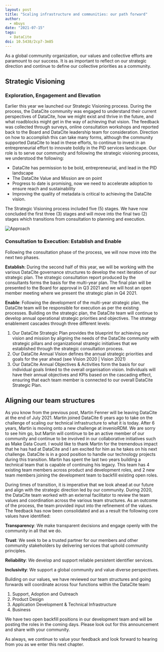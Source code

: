 ```yaml
---
layout: post
title: "Scaling infrastructure and communities: our path forward"
author:
  - mbuys
date: "2021-07-15"
tags:
  - DataCite
doi: 10.5438/2cp7-3m85
---
```



As a global community organization, our values and collective efforts are paramount to our success.  It is as important to reflect on our strategic direction and continue to define our collective priorities as a community. 

## Strategic Visioning
### Exploration, Engagement and Elevation

Earlier this year we launched our Strategic Visioning process. During the process, the DataCite community was engaged to understand their current perspectives of DataCite, how we might exist and thrive in the future, and what roadblocks might get in the way of achieving that vision. The feedback was collected through surveys, online consultation workshops and reported back to the Board and DataCite leadership team for consideration. Direction on how to accomplish this can take many forms, although the community supported DataCite to lead in these efforts, to continue to invest in an entrepreneurial effort to innovate boldly in the PID services landscape. Our role is to serve our community and following the strategic visioning process, we understood the following:

- DataCite has permission to be bold, entrepreneurial, and lead in the PID landscape
- The DataCite Value and Mission are on point
- Progress to date is promising, now we need to accelerate adoption to ensure reach and sustainability
- Improving the quality of metadata is critical to achieving the DataCite vision.

The Strategic Visioning process included five (5) stages. We have now concluded the first three (3) stages and will move into the final two (2) stages which transitions from consultation to planning and execution.

![Approach](/images/uploads/datacite_strategic_vision_process.png)

### Consultation to Execution: Establish and Enable

Following the consultation phase of the process, we will now move into the next two phases.

**Establish**: During the second half of this year, we will be working with the various DataCite governance structures to develop the next iteration of our strategic plan. The strategic consultation report produced by the consultants forms the basis for the multi-year plan. The final plan will be presented to the Board for approval in Q3 2021 and we will host an open member meeting where we present the strategic plan in Q4 2021.

**Enable**: Following the development of the multi-year strategic plan, the DataCite team will be responsible for execution as per the existing processes. Building on the strategic plan, the DataCite team will continue to develop annual operational strategic priorities and objectives. The strategy enablement cascades through three different levels:

1. Our DataCite Strategic Plan provides the blueprint for achieving our vision and mission by aligning the needs of the DataCite community with strategic pillars and organizational strategic initiatives that we established through the strategic consultation process.
2. Our DataCite Annual Vision defines the annual strategic priorities and goals for the year ahead (see Vision 2020 | Vision 2021)
3. Our DataCite Annual Objectives & Activities form the basis for our individual goals linked to the overall organisation vision. Individuals will have their annual objectives and KPIs based on the cascading effect, ensuring that each team member is connected to our overall DataCite Strategic Plan.

## Aligning our team structures

As you know from the previous post, Martin Fenner will be leaving DataCite at the end of July 2021. Martin joined DataCite 6 years ago to take on the challenge of scaling our technical infrastructure to what it is today. After 6 years, Martin is moving onto a new challenge at invenioRDM. We are sorry to see him go, but Martin will continue to be an active member of our community and continue to be involved in our collaborative initiatives such as Make Data Count. I would like to thank Martin for the tremendous impact that he has had at DataCite and I am excited for him as he takes on his next challenge. DataCite is in a good position to handle our technology projects during this transition. Martin has spent the last two years building a technical team that is capable of continuing his legacy. This team has 4 existing team members across product and development roles, and 2 new team members joining the development team to backfill existing open roles.

During times of transition, it is imperative that we look ahead at our future and align with the strategic direction led by our community. During 2020, the DataCite team worked with an external facilitator to review the team values and coordination across the various team structures. As an outcome of the process, the team provided input into the refinement of the values. The feedback has now been consolidated and as a result the following core values have identified:

**Transparency**: 
We make transparent decisions and engage openly with the community in all that we do.  

**Trust**: 
We seek to be a trusted partner for our members and other community stakeholders by delivering services that uphold community principles.

**Reliability**: 
We develop and support reliable persistent identifier services. 

**Inclusivity**: 
We support a global community and value diverse perspectives.

Building on our values, we have reviewed our team structures and going forwards will coordinate across four functions within the DataCite team:
1. Support, Adoption and Outreach
1. Product Design
1. Application Development & Technical Infrastructure
1. Business

We have two open backfill positions in our development team and will be posting the roles in the coming days. Please look out for this announcement and share with your community.

As always, we continue to value your feedback and look forward to hearing from you as we enter this next chapter.


